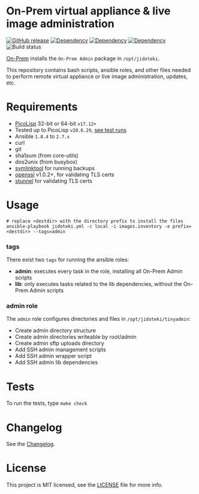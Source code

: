 # On-Prem virtual appliance & live image administration

[![GitHub release](https://img.shields.io/github/release/on-prem/jidoteki-admin.svg)](https://on-premises.com) [![Dependency](https://img.shields.io/badge/[deps]&#32;picolisp--semver-v0.11.0-ff69b4.svg)](https://github.com/aw/picolisp-semver) [![Dependency](https://img.shields.io/badge/[deps]&#32;picolisp--json-v4.1.0-ff69b4.svg)](https://github.com/aw/picolisp-json) [![Dependency](https://img.shields.io/badge/[deps]&#32;picolisp--unit-v3.0.0-ff69b4.svg)](https://github.com/aw/picolisp-unit.git) ![Build status](https://github.com/on-prem/jidoteki-admin/workflows/CI/badge.svg?branch=master)

[On-Prem](https://on-premises.com) installs the `On-Prem Admin` package in `/opt/jidoteki`.

This repository contains bash scripts, ansible roles, and other files needed to perform remote virtual appliance or live image administration, updates, etc.

# Requirements

* [PicoLisp](http://picolisp.com) 32-bit or 64-bit `v17.12+`
* Tested up to PicoLisp `v20.6.29`, [see test runs](https://github.com/on-prem/jidoteki-admin/commit/623b32b90aad3d96f97adcab20c5025978138bee/checks)
* Ansible `1.8.4` to `2.7.x`
* curl
* git
* sha1sum (from core-utils)
* dos2unix (from busybox)
* [symlinktool](https://github.com/on-prem/tinycore-symlinktool) for running backups
* [openssl](https://openssl.org/) v1.0.2+, for validating TLS certs
* [stunnel](https://www.stunnel.org) for validating TLS certs

# Usage

```
# replace <destdir> with the directory prefix to install the files
ansible-playbook jidoteki.yml -c local -i images.inventory -e prefix=<destdir> --tags=admin
```

### tags

There exist two `tags` for running the ansible roles:

  - **admin**: executes every task in the role, installing all On-Prem Admin scripts
  - **lib**: only executes tasks related to the lib dependencies, without the On-Prem Admin scripts

### admin role

The `admin` role configures directories and files in `/opt/jidoteki/tinyadmin`:

  * Create admin directory structure
  * Create admin directories writeable by root/admin
  * Create admin sftp uploads directory
  * Add SSH admin management scripts
  * Add SSH admin wrapper script
  * Add SSH admin lib dependencies

# Tests

To run the tests, type `make check`

# Changelog

See the [Changelog](CHANGELOG.md).

# License

This project is MIT licensed, see the [LICENSE](LICENSE) file for more info.
